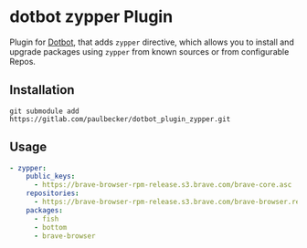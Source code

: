 [dotbot_repo]: https://github.com/anishathalye/dotbot

# dotbot zypper Plugin

Plugin for [Dotbot][dotbot_repo], that adds ```zypper``` directive, which allows you to install and upgrade packages using ```zypper``` from known sources or from configurable Repos.

## Installation

```
git submodule add https://gitlab.com/paulbecker/dotbot_plugin_zypper.git
```

## Usage

```yaml
- zypper:
    public_keys:
      - https://brave-browser-rpm-release.s3.brave.com/brave-core.asc
    repositories:
      - https://brave-browser-rpm-release.s3.brave.com/brave-browser.repo
    packages:
      - fish
      - bottom
      - brave-browser
```
